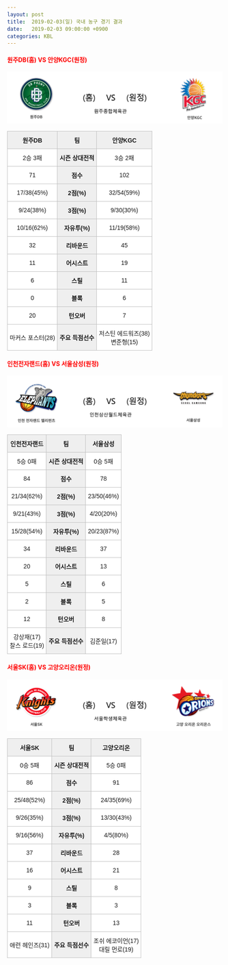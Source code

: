 ```yaml
---
layout: post
title:  2019-02-03(일) 국내 농구 경기 결과
date:   2019-02-03 09:00:00 +0900
categories: KBL
---
```


#### <span style="color:red"> 원주DB(홈) VS 안양KGC(원정) </span>
![원주DB_안양KGC.png](../images/kbl/match/원주DB_안양KGC.png)

<style type="text/css">
.tg  {border-collapse:collapse;border-spacing:0;}
.tg td{font-family:Arial, sans-serif;font-size:14px;padding:10px 5px;border-style:solid;border-width:1px;overflow:hidden;word-break:normal;border-color:#c0c0c0;}
.tg th{font-family:Arial, sans-serif;font-size:14px;font-weight:normal;padding:10px 5px;border-style:solid;border-width:1px;overflow:hidden;word-break:normal;border-color:#c0c0c0;}
.tg .tg-dcpn{background-color:#ffffff;border-color:#c0c0c0;text-align:center;vertical-align:middle}
.tg .tg-txr3{background-color:#ffffff;border-color:#c0c0c0;text-align:center;vertical-align:middle}
.tg .tg-o8le{background-color:#efefef;border-color:#c0c0c0;text-align:center;vertical-align:middle}
.tg .tg-rr9t{font-weight:bold;background-color:#efefef;border-color:#c0c0c0;text-align:center;vertical-align:middle}
.tg .tg-wazi{background-color:#efefef;border-color:#c0c0c0;text-align:center;vertical-align:middle}
</style>

<table class="tg">
  <tr>
    <th class="tg-rr9t">원주DB</th>
    <th class="tg-rr9t">팀</th>
    <th class="tg-rr9t">안양KGC</th>
  </tr>
  <tr>
    <td class="tg-dcpn">2승 3패</td>
    <td class="tg-rr9t">시즌 상대전적</td>
    <td class="tg-dcpn">3승 2패</td>
  </tr>
  <tr>
    <td class="tg-dcpn">71</td>
    <td class="tg-rr9t">점수</td>
    <td class="tg-dcpn">102</td>
  </tr>
  <tr>
    <td class="tg-dcpn">17/38(45%)</td>
    <td class="tg-rr9t">2점(%)</td>
    <td class="tg-dcpn">32/54(59%)</td>
  </tr>
  <tr>
    <td class="tg-dcpn">9/24(38%)</td>
    <td class="tg-rr9t">3점(%)</td>
    <td class="tg-dcpn">9/30(30%)</td>
  </tr>
  <tr>
    <td class="tg-dcpn">10/16(62%)</td>
    <td class="tg-rr9t">자유투(%)</td>
    <td class="tg-dcpn">11/19(58%)</td>
  </tr>
  <tr>
    <td class="tg-dcpn">32</td>
    <td class="tg-rr9t">리바운드</td>
    <td class="tg-dcpn">45</td>
  </tr>
  <tr>
    <td class="tg-dcpn">11</td>
    <td class="tg-rr9t">어시스트</td>
    <td class="tg-dcpn">19</td>
  </tr>
  <tr>
    <td class="tg-dcpn">6</td>
    <td class="tg-rr9t">스틸</td>
    <td class="tg-dcpn">11</td>
  </tr>
  <tr>
    <td class="tg-dcpn">0</td>
    <td class="tg-rr9t">블록</td>
    <td class="tg-dcpn">6</td>
  </tr>
  <tr>
    <td class="tg-dcpn">20</td>
    <td class="tg-rr9t">턴오버</td>
    <td class="tg-dcpn">7</td>
  </tr>
  <tr>
    <td class="tg-dcpn">마커스 포스터(28)</td>
    <td class="tg-rr9t">주요 득점선수</td>
    <td class="tg-dcpn">저스틴 에드워즈(38)<br>변준형(15)</td>
  </tr>
</table>

#### <span style="color:red"> 인천전자랜드(홈) VS 서울삼성(원정) </span>
![인천전자랜드_서울삼성.png](../images/kbl/match/인천전자랜드_서울삼성.png)

<style type="text/css">
.tg  {border-collapse:collapse;border-spacing:0;}
.tg td{font-family:Arial, sans-serif;font-size:14px;padding:10px 5px;border-style:solid;border-width:1px;overflow:hidden;word-break:normal;border-color:#c0c0c0;}
.tg th{font-family:Arial, sans-serif;font-size:14px;font-weight:normal;padding:10px 5px;border-style:solid;border-width:1px;overflow:hidden;word-break:normal;border-color:#c0c0c0;}
.tg .tg-dcpn{background-color:#ffffff;border-color:#c0c0c0;text-align:center;vertical-align:middle}
.tg .tg-txr3{background-color:#ffffff;border-color:#c0c0c0;text-align:center;vertical-align:middle}
.tg .tg-o8le{background-color:#efefef;border-color:#c0c0c0;text-align:center;vertical-align:middle}
.tg .tg-rr9t{font-weight:bold;background-color:#efefef;border-color:#c0c0c0;text-align:center;vertical-align:middle}
.tg .tg-wazi{background-color:#efefef;border-color:#c0c0c0;text-align:center;vertical-align:middle}
</style>

<table class="tg">
  <tr>
    <th class="tg-rr9t">인천전자랜드</th>
    <th class="tg-rr9t">팀</th>
    <th class="tg-rr9t">서울삼성</th>
  </tr>
  <tr>
    <td class="tg-dcpn">5승 0패</td>
    <td class="tg-rr9t">시즌 상대전적</td>
    <td class="tg-dcpn">0승 5패</td>
  </tr>
  <tr>
    <td class="tg-dcpn">84</td>
    <td class="tg-rr9t">점수</td>
    <td class="tg-dcpn">78</td>
  </tr>
  <tr>
    <td class="tg-dcpn">21/34(62%)</td>
    <td class="tg-rr9t">2점(%)</td>
    <td class="tg-dcpn">23/50(46%)</td>
  </tr>
  <tr>
    <td class="tg-dcpn">9/21(43%)</td>
    <td class="tg-rr9t">3점(%)</td>
    <td class="tg-dcpn">4/20(20%)</td>
  </tr>
  <tr>
    <td class="tg-dcpn">15/28(54%)</td>
    <td class="tg-rr9t">자유투(%)</td>
    <td class="tg-dcpn">20/23(87%)</td>
  </tr>
  <tr>
    <td class="tg-dcpn">34</td>
    <td class="tg-rr9t">리바운드</td>
    <td class="tg-dcpn">37</td>
  </tr>
  <tr>
    <td class="tg-dcpn">20</td>
    <td class="tg-rr9t">어시스트</td>
    <td class="tg-dcpn">13</td>
  </tr>
  <tr>
    <td class="tg-dcpn">5</td>
    <td class="tg-rr9t">스틸</td>
    <td class="tg-dcpn">6</td>
  </tr>
  <tr>
    <td class="tg-dcpn">2</td>
    <td class="tg-rr9t">블록</td>
    <td class="tg-dcpn">5</td>
  </tr>
  <tr>
    <td class="tg-dcpn">12</td>
    <td class="tg-rr9t">턴오버</td>
    <td class="tg-dcpn">8</td>
  </tr>
  <tr>
    <td class="tg-dcpn">강상재(17)<br>찰스 로드(19)</td>
    <td class="tg-rr9t">주요 득점선수</td>
    <td class="tg-dcpn">김준일(17)</td>
  </tr>
</table>

#### <span style="color:red"> 서울SK(홈) VS 고양오리온(원정) </span>
![서울SK_고양오리온.png](../images/kbl/match/서울SK_고양오리온.png)

<style type="text/css">
.tg  {border-collapse:collapse;border-spacing:0;}
.tg td{font-family:Arial, sans-serif;font-size:14px;padding:10px 5px;border-style:solid;border-width:1px;overflow:hidden;word-break:normal;border-color:#c0c0c0;}
.tg th{font-family:Arial, sans-serif;font-size:14px;font-weight:normal;padding:10px 5px;border-style:solid;border-width:1px;overflow:hidden;word-break:normal;border-color:#c0c0c0;}
.tg .tg-dcpn{background-color:#ffffff;border-color:#c0c0c0;text-align:center;vertical-align:middle}
.tg .tg-txr3{background-color:#ffffff;border-color:#c0c0c0;text-align:center;vertical-align:middle}
.tg .tg-o8le{background-color:#efefef;border-color:#c0c0c0;text-align:center;vertical-align:middle}
.tg .tg-rr9t{font-weight:bold;background-color:#efefef;border-color:#c0c0c0;text-align:center;vertical-align:middle}
.tg .tg-wazi{background-color:#efefef;border-color:#c0c0c0;text-align:center;vertical-align:middle}
</style>

<table class="tg">
  <tr>
    <th class="tg-rr9t">서울SK</th>
    <th class="tg-rr9t">팀</th>
    <th class="tg-rr9t">고양오리온</th>
  </tr>
  <tr>
    <td class="tg-dcpn">0승 5패</td>
    <td class="tg-rr9t">시즌 상대전적</td>
    <td class="tg-dcpn">5승 0패</td>
  </tr>
  <tr>
    <td class="tg-dcpn">86</td>
    <td class="tg-rr9t">점수</td>
    <td class="tg-dcpn">91</td>
  </tr>
  <tr>
    <td class="tg-dcpn">25/48(52%)</td>
    <td class="tg-rr9t">2점(%)</td>
    <td class="tg-dcpn">24/35(69%)</td>
  </tr>
  <tr>
    <td class="tg-dcpn">9/26(35%)</td>
    <td class="tg-rr9t">3점(%)</td>
    <td class="tg-dcpn">13/30(43%)</td>
  </tr>
  <tr>
    <td class="tg-dcpn">9/16(56%)</td>
    <td class="tg-rr9t">자유투(%)</td>
    <td class="tg-dcpn">4/5(80%)</td>
  </tr>
  <tr>
    <td class="tg-dcpn">37</td>
    <td class="tg-rr9t">리바운드</td>
    <td class="tg-dcpn">28</td>
  </tr>
  <tr>
    <td class="tg-dcpn">16</td>
    <td class="tg-rr9t">어시스트</td>
    <td class="tg-dcpn">21</td>
  </tr>
  <tr>
    <td class="tg-dcpn">9</td>
    <td class="tg-rr9t">스틸</td>
    <td class="tg-dcpn">8</td>
  </tr>
  <tr>
    <td class="tg-dcpn">3</td>
    <td class="tg-rr9t">블록</td>
    <td class="tg-dcpn">3</td>
  </tr>
  <tr>
    <td class="tg-dcpn">11</td>
    <td class="tg-rr9t">턴오버</td>
    <td class="tg-dcpn">13</td>
  </tr>
  <tr>
    <td class="tg-dcpn">애런 헤인즈(31)</td>
    <td class="tg-rr9t">주요 득점선수</td>
    <td class="tg-dcpn">조쉬 에코이언(17)<br>대릴 먼로(19)</td>
  </tr>
</table>
